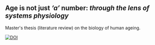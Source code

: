 ## Age is not just _‘a’_ number: _through the lens of systems physiology_

Master's thesis (literature review) on the biology of human ageing. 

[![DOI](https://zenodo.org/badge/238955631.svg)](https://zenodo.org/badge/latestdoi/238955631)

